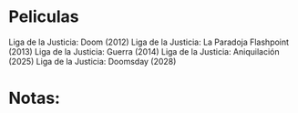 # Peliculas
Liga de la Justicia: Doom (2012)
Liga de la Justicia: La Paradoja Flashpoint (2013)
Liga de la Justicia: Guerra (2014)
Liga de la Justicia: Aniquilación (2025)
Liga de la Justicia: Doomsday (2028)

# Notas: